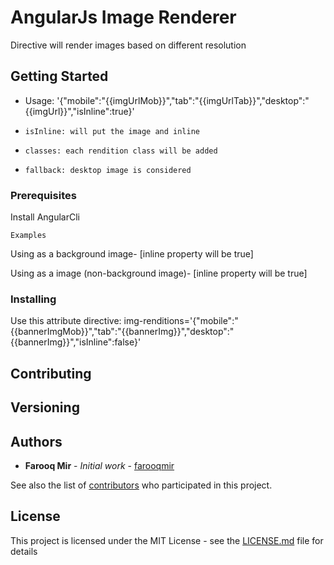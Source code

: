  

 
# AngularJs Image Renderer

Directive will render images based on different resolution
 

## Getting Started

 * Usage: '{"mobile":"{{imgUrlMob}}","tab":"{{imgUrlTab}}","desktop":"{{imgUrl}}","isInline":true}'
 *     isInline: will put the image and inline
 *     classes: each rendition class will be added
 *     fallback: desktop image is considered
 

### Prerequisites

Install AngularCli

```
Examples
```
Using as a background image- [inline property will be true]
<div img-renditions='{"mobile":"{{bannerImgMob}}","tab":"{{bannerImg}}","desktop":"{{bannerImg}}","isInline":true}'>
</div>

Using as a image (non-background image)- [inline property will be true]
<div img-renditions='{"mobile":"{{bannerImgMob}}","tab":"{{bannerImg}}","desktop":"{{bannerImg}}","isInline":false}'>
</div>

### Installing
Use this attribute directive:
img-renditions='{"mobile":"{{bannerImgMob}}","tab":"{{bannerImg}}","desktop":"{{bannerImg}}","isInline":false}'
  
 
  

## Contributing
    
## Versioning
 
## Authors

* **Farooq Mir** - *Initial work* - [farooqmir](https://github.com/farooqmir)

See also the list of [contributors](https://github.com/your/project/contributors) who participated in this project.

## License

This project is licensed under the MIT License - see the [LICENSE.md](LICENSE.md) file for details

 
